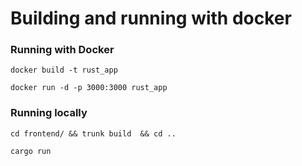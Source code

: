 # Building and running with docker


### Running with Docker
```
docker build -t rust_app
```

```
docker run -d -p 3000:3000 rust_app
```


### Running locally

```
cd frontend/ && trunk build  && cd ..
```

```
cargo run
```





